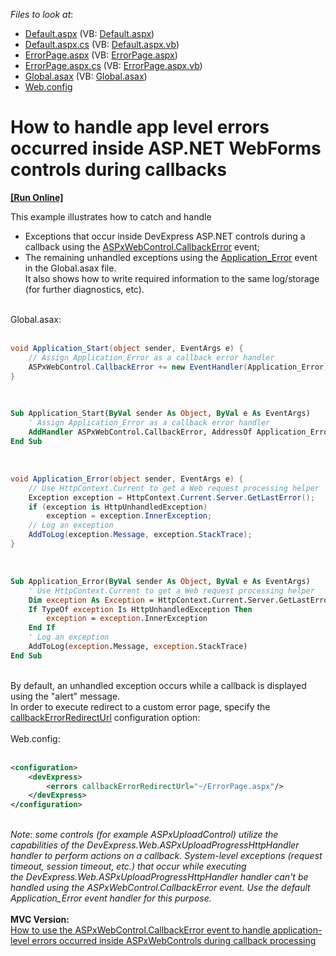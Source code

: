 <!-- default file list -->
*Files to look at*:

* [Default.aspx](./CS/CallbackErrorEvent/Default.aspx) (VB: [Default.aspx](./VB/CallbackErrorEvent/Default.aspx))
* [Default.aspx.cs](./CS/CallbackErrorEvent/Default.aspx.cs) (VB: [Default.aspx.vb](./VB/CallbackErrorEvent/Default.aspx.vb))
* [ErrorPage.aspx](./CS/CallbackErrorEvent/ErrorPage.aspx) (VB: [ErrorPage.aspx](./VB/CallbackErrorEvent/ErrorPage.aspx))
* [ErrorPage.aspx.cs](./CS/CallbackErrorEvent/ErrorPage.aspx.cs) (VB: [ErrorPage.aspx.vb](./VB/CallbackErrorEvent/ErrorPage.aspx.vb))
* [Global.asax](./CS/CallbackErrorEvent/Global.asax) (VB: [Global.asax](./VB/CallbackErrorEvent/Global.asax))
* [Web.config](./CS/CallbackErrorEvent/Web.config)
<!-- default file list end -->
# How to handle app level errors occurred inside ASP.NET WebForms controls during callbacks
<!-- run online -->
**[[Run Online]](https://codecentral.devexpress.com/e2398/)**
<!-- run online end -->


<p>This example illustrates how to catch and handle

* Exceptions that occur inside DevExpress ASP.NET controls during a callback using the <a href="https://documentation.devexpress.com/#AspNet/DevExpressWebASPxWebControl_CallbackErrortopic">ASPxWebControl.CallbackError</a> event;
* The remaining unhandled exceptions using the <a href="http://msdn.microsoft.com/en-us/library/24395wz3(v=vs.100).aspx">Application_Error</a> event in the Global.asax file.<br>It also shows how to write required information to the same log/storage (for further diagnostics, etc).</p>
<p><br>Global.asax:<br><br></p>


```cs
void Application_Start(object sender, EventArgs e) {
    // Assign Application_Error as a callback error handler
    ASPxWebControl.CallbackError += new EventHandler(Application_Error);
}
```


<p> </p>


```vb
Sub Application_Start(ByVal sender As Object, ByVal e As EventArgs)
	' Assign Application_Error as a callback error handler
	AddHandler ASPxWebControl.CallbackError, AddressOf Application_Error
End Sub
```


<p> </p>


```cs
void Application_Error(object sender, EventArgs e) {
    // Use HttpContext.Current to get a Web request processing helper
    Exception exception = HttpContext.Current.Server.GetLastError();
    if (exception is HttpUnhandledException)
        exception = exception.InnerException;
    // Log an exception
    AddToLog(exception.Message, exception.StackTrace);
}
```


<p> </p>


```vb
Sub Application_Error(ByVal sender As Object, ByVal e As EventArgs)
	' Use HttpContext.Current to get a Web request processing helper
	Dim exception As Exception = HttpContext.Current.Server.GetLastError()
	If TypeOf exception Is HttpUnhandledException Then
		exception = exception.InnerException
	End If
	' Log an exception
	AddToLog(exception.Message, exception.StackTrace)
End Sub
```


<p><br>By default, an unhandled exception occurs while a callback is displayed using the "alert" message.<br>In order to execute redirect to a custom error page, specify the <a href="https://documentation.devexpress.com/#AspNet/CustomDocument6914">callbackErrorRedirectUrl</a> configuration option:<br><br>Web.config:<br><br></p>


```xml
<configuration>
    <devExpress>
        <errors callbackErrorRedirectUrl="~/ErrorPage.aspx"/>
    </devExpress>
</configuration>
```


<p><br><em>Note: some controls (for example ASPxUploadControl) utilize the capabilities of the DevExpress.Web.ASPxUploadProgressHttpHandler handler to perform actions on a callback. System-level exceptions (request timeout, session timeout, etc.) that occur while executing the DevExpress.Web.ASPxUploadProgressHttpHandler handler can't be handled using the ASPxWebControl.CallbackError event. Use the default Application_Error event handler for this purpose.</em><br><br><strong>MVC Version:</strong><br><a href="https://www.devexpress.com/Support/Center/p/E4588">How to use the ASPxWebControl.CallbackError event to handle application-level errors occurred inside ASPxWebControls during callback processing</a></p>

<br/>


